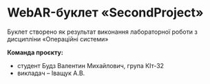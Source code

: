 # WebAR-буклет «SecondProject»
Буклет створено як результат виконання лабораторної роботи з дисципліни
«Операційні системи»

**Команда проєкту:**
+ студент Будз Валентин Михайлович, група КІт-32
+ викладач – Іващук А.В.
